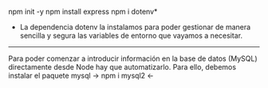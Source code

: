 npm init -y
npm install express
npm i dotenv*

* La dependencia dotenv la instalamos para poder gestionar de manera sencilla y segura las variables de entorno que vayamos a necesitar.

---------------------------------------------------------------------

Para poder comenzar a introducir información en la base de datos (MySQL) directamente desde Node hay que automatizarlo. Para ello, debemos instalar el paquete mysql -> npm i mysql2 <-